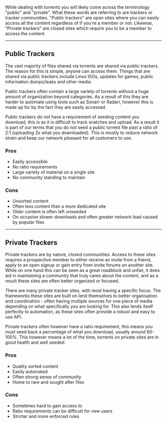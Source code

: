 While dealing with torrents you will likely come across the terminology "public" and "private". What these words are referring to are trackers or tracker communities. "Public trackers" are open sites where you can easily access all the content regardless of if you're a member or not. Likewise, "Private trackers" are closed sites which require you to be a member to access the content.

***

## Public Trackers

The vast majority of files shared via torrents are shared via public trackers. The reason for this is simple, anyone can access them. Things that are shared via public trackers include Linux ISOs, updates for games, public information dumps/leaks and other media.

Public trackers often contain a large variety of torrents without a huge amount of organization beyond categories. As a result of this they are harder to automate using tools such as Sonarr or Radarr, however this is made up for by the fact they are easily accessed.

Public trackers do not have a requirement of seeding content you download, this is as it is difficult to track snatches and upload. As a result it is part of our terms that you do not seed a public torrent file past a ratio of 2:1 (uploading 2x what you downloaded). This is mostly to reduce network strain and keep our network pleasant for all customers to use.

### Pros

* Easily accessible
* No ratio requirements
* Large variety of material on a single site
* No community standing to maintain

### Cons

* Unsorted content
* Often less content than a more dedicated site
* Older content is often left unseeded
* On occasion slower downloads and often greater network load caused by popular files

***

## Private Trackers

Private trackers are by nature, closed communities. Access to these sites requires a prospective member to either receive an invite from a friend, apply to an open signup or gain entry from invite forums on another site. While on one hand this can be seen as a great roadblock and unfair, it does aid in maintaining a community that truly cares about the content, and as a result these sites are often better organized or focused.

There are many private tracker sites, with most having a specific focus. The frameworks these sites are built on lend themselves to better organisation and coordination - often having multiple sources for one piece of media depending on what specifically you are looking for. This also lends itself perfectly to automation, as these sites often provide a robust and easy to use API.

Private trackers often however have a ratio requirement, this means you must seed back a percentage of what you download, usually around 60-100%. This however means a lot of the time, torrents on private sites are in good health and well seeded.

### Pros

* Quality sorted content
* Easily automated
* Often strong sense of community
* Home to rare and sought after files

### Cons

* Sometimes hard to gain access to
* Ratio requirements can be difficult for new users
* Stricter and more enforced rules